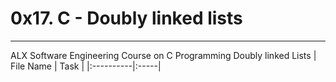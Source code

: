 # 0x17. C - Doubly linked lists
-------------------------------
ALX Software Engineering Course on C Programming Doubly linked Lists
| File Name | Task |
|:----------|:-----|
